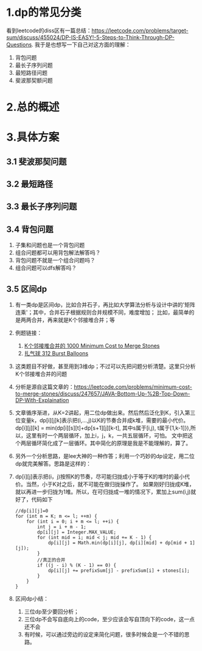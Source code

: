 # 1.dp的常见分类
看到leetcode的diss区有一篇总结：https://leetcode.com/problems/target-sum/discuss/455024/DP-IS-EASY!-5-Steps-to-Think-Through-DP-Questions.
我于是也想写一下自己对这方面的理解：
1.  背包问题
2.  最长子序列问题
3.  最短路径问题
4.  斐波那契额问题


# 2.总的概述


# 3.具体方案
## 3.1 斐波那契问题

## 3.2 最短路径

## 3.3 最长子序列问题

## 3.4 背包问题
1.  子集和问题也是一个背包问题
2.  组合问题都可以用背包解法解答吗？
3.  背包问题不就是一个组合问题吗？
4.  组合问题可以dfs解答吗？

## 3.5 区间dp
1.  有一类dp是区间dp，比如合并石子，再比如大学算法分析与设计中讲的'矩阵连乘'；其中，合并石子根据规则合并规模不同，难度增加；
    比如，最简单的是两两合并，再来就是K个邻接堆合并；等
2.  例题链接：
    1.  [K个邻接堆合并的 1000 Minimum Cost to Merge Stones](https://leetcode.com/problems/minimum-cost-to-merge-stones/)
    2.  [扎气球 312 Burst Balloons](https://leetcode.com/problems/burst-balloons/)
3.  这类题目不好做，甚至用到3维dp；不过可以先把问题分析清楚。这里只分析K个邻接堆合并的问题
4.  分析是源自这篇文章的：https://leetcode.com/problems/minimum-cost-to-merge-stones/discuss/247657/JAVA-Bottom-Up-%2B-Top-Down-DP-With-Explaination
5.  文章循序渐进，从K=2讲起，用二位dp做出来。然后然后泛化到K，引入第三位变量k，dp[i][j]k]表示把(i,...,j)以K的节奏合并成k堆，需要的最小代价。
    dp[i][j][k] = min(dp[i][s][t]+dp[s+1][j][k-t], 其中s属于[i,j),
    t属于[1,k-1]}),所以，这里有时一个两层循环，加上i，j，k，一共五层循环，可怕。
    文中把这个两层循环简化成了一层循环。其中简化的原理是我是不能理解的，算了。

6.  另外一个分析思路，是lee大神的一种作答；利用一个巧妙的dp设定，用二位dp就完美解答。思路是这样的：
7.  dp[i][j]表示把(i，j)按照K的节奏，尽可能归拢成小于等于K的堆时的最小代价。当然，小于K对之后，就不可能在做归拢操作了。
    如果刚好归拢成K堆，就以再进一步归拢为1堆。所以，在可归拢成一堆的情况下，累加上sum(i,j)就好了，代码如下
    ```
    //dp[i][j]=0
    for (int m = K; m <= l; ++m) {
        for (int i = 0; i + m <= l; ++i) {
            int j = i + m - 1;
            dp[i][j] = Integer.MAX_VALUE;
            for (int mid = i; mid < j; mid += K - 1) {
                dp[i][j] = Math.min(dp[i][j], dp[i][mid] + dp[mid + 1][j]);
            }
            //真正的合并
            if ((j - i) % (K - 1) == 0) {
                dp[i][j] += prefixSum[j] - prefixSum[i] + stones[i];
            }
        }
    }
    ```

8.  区间dp小结：
    1.  三位dp至少要回分析；
    2.  三位dp不会写自底向上的code，至少应该会写自顶向下的code，这一点还不会
    3.  有时候，可以通过旁边的设定来简化问题，很多时候会是一个不错的思路。



